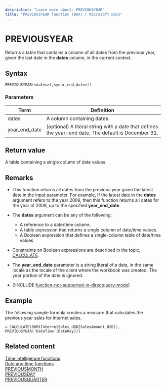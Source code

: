 ```yaml
---
description: "Learn more about: PREVIOUSYEAR"
title: "PREVIOUSYEAR function (DAX) | Microsoft Docs"
---
```

# PREVIOUSYEAR

Returns a table that contains a column of all dates from the previous year, given the last date in the **dates** column, in the current context.  
  
## Syntax  
  
```dax
PREVIOUSYEAR(<dates>[,<year_end_date>])  
```
  
### Parameters  
  
|Term|Definition|  
|--------|--------------|  
|dates|A column containing dates.|  
|year_end_date|(optional) A literal string with a date that defines the year-end date. The default is December 31.|  
  
## Return value

A table containing a single column of date values.  
  
## Remarks

- This function returns all dates from the previous year given the latest date in the input parameter. For example, if the latest date in the **dates** argument refers to the year 2009, then this function returns all dates for the year of 2008, up to the specified **year_end_date**.  
  
- The **dates** argument can be any of the following:  
  - A reference to a date/time column.
  - A table expression that returns a single column of date/time values.
  - A Boolean expression that defines a single-column table of date/time values.  
  
- Constraints on Boolean expressions are described in the topic, [CALCULATE](calculate-function-dax.md).  
  
- The **year_end_date** parameter is a string literal of a date, in the same locale as the locale of the client where the workbook was created. The year portion of the date is ignored.  
  
- [!INCLUDE [function-not-supported-in-directquery-mode](includes/function-not-supported-in-directquery-mode.md)]
  
## Example

The following sample formula creates a measure that calculates the previous year sales for Internet sales.  
  
```dax
= CALCULATE(SUM(InternetSales_USD[SalesAmount_USD]), PREVIOUSYEAR('DateTime'[DateKey]))  
```
  
## Related content

[Time intelligence functions](time-intelligence-functions-dax.md)  
[Date and time functions](date-and-time-functions-dax.md)  
[PREVIOUSMONTH](previousmonth-function-dax.md)  
[PREVIOUSDAY](previousday-function-dax.md)  
[PREVIOUSQUARTER](previousquarter-function-dax.md)  
